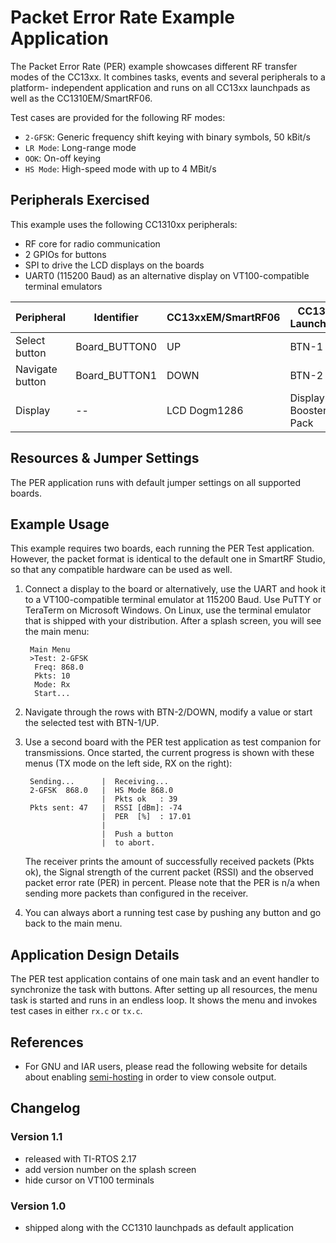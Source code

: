 Packet Error Rate Example Application
=====================================

The Packet Error Rate (PER) example showcases different RF transfer modes of the
CC13xx. It combines tasks, events and several peripherals to a platform-
independent application and runs on all CC13xx launchpads as well as the
CC1310EM/SmartRF06.

Test cases are provided for the following RF modes:

- `2-GFSK`: Generic frequency shift keying with binary symbols, 50 kBit/s
- `LR Mode`: Long-range mode
- `OOK`: On-off keying
- `HS Mode`: High-speed mode with up to 4 MBit/s


Peripherals Exercised
---------------------
This example uses the following CC1310xx peripherals:

- RF core for radio communication
- 2 GPIOs for buttons
- SPI to drive the LCD displays on the boards
- UART0 (115200 Baud) as an alternative display on VT100-compatible
  terminal emulators

| Peripheral        | Identifier    | CC13xxEM/SmartRF06 | CC13xx Launchpad     |
| ----------------- | ------------- | ------------------ | -------------------- |
| Select button     | Board_BUTTON0 | UP                 | BTN-1                |
| Navigate button   | Board_BUTTON1 | DOWN               | BTN-2                |
| Display           | --            | LCD Dogm1286       | Display Booster Pack |


Resources & Jumper Settings
---------------------------

The PER application runs with default jumper settings on all supported boards.


Example Usage
-------------

This example requires two boards, each running the PER Test application.
However, the packet format is identical to the default one in SmartRF Studio, so
that any compatible hardware can be used as well.

1. Connect a display to the board or alternatively, use the UART and hook it to
   a VT100-compatible terminal emulator at 115200 Baud. Use PuTTY or
   TeraTerm on Microsoft Windows. On Linux, use the terminal emulator that is shipped
   with your distribution. After a splash screen, you will see the main menu:


        Main Menu
        >Test: 2-GFSK
         Freq: 868.0
         Pkts: 10
         Mode: Rx
         Start...


2. Navigate through the rows with BTN-2/DOWN, modify a value or start the
   selected test with BTN-1/UP.

3. Use a second board with the PER test application as test companion for
   transmissions. Once started, the current progress is shown with these menus
   (TX mode on the left side, RX on the right):

        Sending...      |  Receiving...
        2-GFSK  868.0   |  HS Mode 868.0
                        |  Pkts ok   : 39
        Pkts sent: 47   |  RSSI [dBm]: -74
                        |  PER  [%]  : 17.01
                        |
                        |  Push a button
                        |  to abort.

   The receiver prints the amount of successfully received packets (Pkts ok),
   the Signal strength of the current packet (RSSI) and the observed packet
   error rate (PER) in percent. Please note that the PER is n/a when sending
   more packets than configured in the receiver.

5. You can always abort a running test case by pushing any button and go back
   to the main menu.


Application Design Details
--------------------------

The PER test application contains of one main task and an event handler to
synchronize the task with buttons. After setting up all resources, the menu task
is started and runs in an endless loop. It shows the menu and invokes test cases
in either `rx.c` or `tx.c`.

## References
* For GNU and IAR users, please read the following website for details
  about enabling [semi-hosting](http://processors.wiki.ti.com/index.php/TI-RTOS_Examples_SemiHosting)
  in order to view console output.

Changelog
---------

### Version 1.1

- released with TI-RTOS 2.17
- add version number on the splash screen
- hide cursor on VT100 terminals


### Version 1.0

 - shipped along with the CC1310 launchpads as default application
